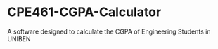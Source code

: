# CPE461-CGPA-Calculator
A software designed to calculate the CGPA of Engineering Students in UNIBEN
